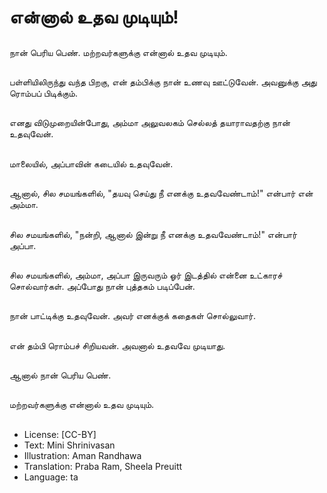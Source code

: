 # என்னால் உதவ முடியும்!

##
நான் பெரிய பெண். மற்றவர்களுக்கு என்னால் உதவ முடியும்.

##
பள்ளியிலிருந்து வந்த பிறகு, என் தம்பிக்கு நான் உணவு ஊட்டுவேன். அவனுக்கு அது ரொம்பப் பிடிக்கும்.

##
எனது விடுமுறையின்போது, அம்மா அலுவலகம் செல்லத்  தயாராவதற்கு நான் உதவுவேன்.

##
மாலையில், அப்பாவின் கடையில் உதவுவேன்.

##
ஆனால், சில சமயங்களில், "தயவு செய்து நீ எனக்கு உதவவேண்டாம்!" என்பார் என் அம்மா.

##
சில சமயங்களில், "நன்றி, ஆனால் இன்று நீ எனக்கு  உதவவேண்டாம்!" என்பார் அப்பா.

##
சில சமயங்களில், அம்மா, அப்பா இருவரும் ஓர் இடத்தில் என்னை உட்காரச் சொல்வார்கள். அப்போது நான் புத்தகம் படிப்பேன்.

##
நான் பாட்டிக்கு உதவுவேன்.
அவர் எனக்குக் கதைகள் சொல்லுவார்.

##
என் தம்பி ரொம்பச் சிறியவன். அவனால் உதவவே முடியாது.

##
ஆனால் நான் பெரிய பெண்.

##
மற்றவர்களுக்கு என்னால் உதவ முடியும்.

##
* License: [CC-BY]
* Text: Mini Shrinivasan
* Illustration: Aman Randhawa
* Translation: Praba Ram, Sheela Preuitt
* Language: ta
